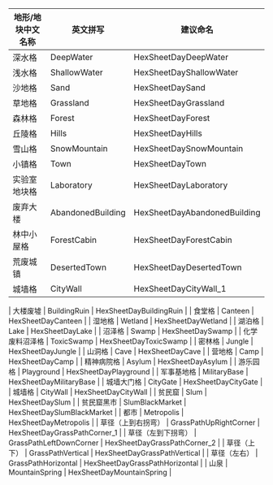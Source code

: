 | 地形/地块中文名称 | 英文拼写                | 建议命名                                   |
| --------- | ------------------- | -------------------------------------- |
| 深水格       | DeepWater           | HexSheetDayDeepWater           |
| 浅水格       | ShallowWater        | HexSheetDayShallowWater        |
| 沙地格       | Sand                | HexSheetDaySand                |
| 草地格       | Grassland           | HexSheetDayGrassland           |
| 森林格       | Forest              | HexSheetDayForest              |
| 丘陵格       | Hills               | HexSheetDayHills               |
| 雪山格       | SnowMountain        | HexSheetDaySnowMountain        |
| 小镇格       | Town                | HexSheetDayTown                |
| 实验室地块格  | Laboratory          | HexSheetDayLaboratory          |
| 废弃大楼     | AbandonedBuilding       | HexSheetDayAbandonedBuilding       |
| 林中小屋格    | ForestCabin         | HexSheetDayForestCabin         |
| 荒废城镇      | DesertedTown            | HexSheetDayDesertedTown            |
| 城墙格       | CityWall            | HexSheetDayCityWall_1           |
<!-- 第一行 -->
<!-- | 废弃城市格    | AbandonedCity       | HexSheetDayAbandonedCity       | -->
| 大楼废墟     | BuildingRuin            | HexSheetDayBuildingRuin            |
| 食堂格       | Canteen             | HexSheetDayCanteen             |
| 湿地格       | Wetland             | HexSheetDayWetland             |
| 湖泊格       | Lake                | HexSheetDayLake                |
| 沼泽格       | Swamp               | HexSheetDaySwamp               |
| 化学废料沼泽格   | ToxicSwamp          | HexSheetDayToxicSwamp          |
| 密林格       | Jungle              | HexSheetDayJungle              |
| 山洞格       | Cave                | HexSheetDayCave                |
| 营地格       | Camp                | HexSheetDayCamp                |
| 精神病院格     | Asylum              | HexSheetDayAsylum              |
| 游乐园格       | Playground          | HexSheetDayPlayground          |
| 军事基地格     | MilitaryBase        | HexSheetDayMilitaryBase        |
| 城墙大门格     | CityGate            | HexSheetDayCityGate            |
| 城墙格       | CityWall            | HexSheetDayCityWall            |
| 贫民窟       | Slum                    | HexSheetDaySlum                    |
| 贫民窟黑市     | SlumBlackMarket         | HexSheetDaySlumBlackMarket         |
| 都市        | Metropolis              | HexSheetDayMetropolis              |
| 草径（上到右拐弯） | GrassPathUpRightCorner  | HexSheetDayGrassPathCorner_1  |
| 草径（左到下拐弯） | GrassPathLeftDownCorner | HexSheetDayGrassPathCorner_2 |
| 草径（上下）    | GrassPathVertical       | HexSheetDayGrassPathVertical       |
| 草径（左右）    | GrassPathHorizontal     | HexSheetDayGrassPathHorizontal     |
| 山泉        | MountainSpring          | HexSheetDayMountainSpring          |
